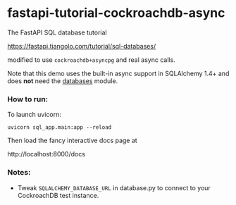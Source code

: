 # fastapi-tutorial-cockroachdb-async

The FastAPI SQL database tutorial 

https://fastapi.tiangolo.com/tutorial/sql-databases/

modified to use `cockroachdb+asyncpg` and real async calls.

Note that this demo uses the built-in async support in SQLAlchemy 1.4+ and does **not** need the [databases](https://pypi.org/project/databases/) module.

### How to run:

To launch uvicorn:

```
uvicorn sql_app.main:app --reload
```

Then load the fancy interactive docs page at

http://localhost:8000/docs

### Notes:

- Tweak `SQLALCHEMY_DATABASE_URL` in database.py to connect
to your CockroachDB test instance.
